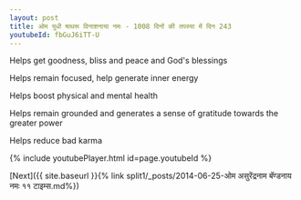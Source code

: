 ```yaml
---
layout: post
title: ओम युधी षाथरू विनाशनाया नमः - 1008 दिनों की तपस्या में दिन 243
youtubeId: fbGuJ6iTT-U
---
```

 
 
Helps get goodness, bliss and peace and God's blessings
 
Helps remain focused, help generate inner energy 
 
Helps boost physical and mental health 
 
Helps remain grounded and generates a sense of gratitude towards the greater power 
 
Helps reduce bad karma
 
 
 
 


{% include youtubePlayer.html id=page.youtubeId %}
 
[Next]({{ site.baseurl }}{% link  split1/_posts/2014-06-25-ओम असुरेंद्रनाम बॅण्डनाय नमः ११ टाइम्स.md%})
 
